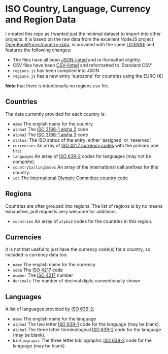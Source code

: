 # ISO Country, Language, Currency and Region Data

I created this repo as I wanted just the minimal dataset to import into other projects. It is based on the raw data from the excellent NodeJS project [OpenBookPrices/country-data](https://github.com/OpenBookPrices/country-data), is provided with the same [LICENSE](LICENSE.txt) and features the following changes:

- The files have all been [JSON-linted](http://jsonformatter.curiousconcept.com/) and re-formatted slightly.
- CSV files have been [CSV-linted](http://csvlint.io/) and reformatted to 'Standard CSV'
- `regions.js` has been compiled into JSON
- `regions.js` has a new entry 'eurozone' for countries using the EURO (€)

**Note** that there is intentionally no regions.csv file.

## Countries

The data currently provided for each country is:

  * `name` The english name for the country
  * `alpha2` The [ISO 3166-1 alpha 2](http://en.wikipedia.org/wiki/ISO_3166-1_alpha-2) code
  * `alpha3` The [ISO 3166-1 alpha 3](http://en.wikipedia.org/wiki/ISO_3166-1_alpha-3) code
  * `status`: The ISO status of the entry: either 'assigned' or 'reserved'.
  * `currencies` An array of [ISO 4217 currency codes](http://en.wikipedia.org/wiki/ISO_4217) with the primary one first
  * `languages` An array of [ISO 639-2](http://en.wikipedia.org/wiki/ISO_639-2) codes for languages (may not be complete).
  * `countryCallingCodes` An array of the international call prefixes for this country.
  * `ioc` The [International Olympic Committee country code](http://en.wikipedia.org/wiki/List_of_IOC_country_codes)

## Regions

Countries are ofter grouped into regions. The list of regions is by no means exhaustive, pull requests very welcome for additions.

  * `countries` An array of `alpha2` codes for the countries in this region.

## Currencies

It is not that useful to just have the currency code(s) for a country, so included is currency data too:

  * `name` The english name for the currency
  * `code` The [ISO 4217](http://en.wikipedia.org/wiki/ISO_4217) code
  * `number` The [ISO 4217](http://en.wikipedia.org/wiki/ISO_4217) number
  * `decimals` The number of decimal digits conventionally shown

## Languages

A list of languages provided by [ISO 639-2](http://en.wikipedia.org/wiki/ISO_639-2);

  * `name` The english name for the language
  * `alpha2` The two letter [ISO 639-1](http://en.wikipedia.org/wiki/ISO_639-1) code for the language (may be blank).
  * `alpha3` The three letter terminological [ISO 639-2](http://en.wikipedia.org/wiki/ISO_639-2) code for the language (may be blank).
  * `bibliograpic` The three letter bibliographic [ISO 639-2](http://en.wikipedia.org/wiki/ISO_639-2) code for the language (may be blank).
